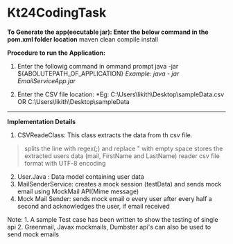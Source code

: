 # Kt24CodingTask

**To Generate the app(eecutable jar): Enter the below command in the pom.xml folder location**
maven clean compile install

**Procedure to run the Application:**
1. Enter the followig command in ommand prompt
java -jar ${ABOLUTEPATH_OF_APPLICATION}
*Example: java - jar EmailServiceApp.jar*

2. Enter the CSV file location:
*Eg: C:\Users\likith\Desktop\sampleData.csv OR 
    C:\Users\likith\Desktop\sampleData

-------------------------------------------------------------------
**Implementation Details**
1. CSVReadeClass: This class extracts the data from th csv file.
  > splits the line with regex(;) and replace " with empty space
  > stores the extracted users data (mail, FirstName and LastName)
  > reader csv file format with UTF-8 encoding
2. User.Java : Data model containing user data
3. MailSenderService: creates a mock session (testData) and sends mock email using MockMail API(Mime message)
4. Mock Mail Sender: sends mock email o every user after every half a second and acknowledges the user, if email received

Note: 1. A sample Test case has been written to show the testing of single api
      2. Greenmail, Javax mockmails, Dumbster api's can also be used to send mock emails
